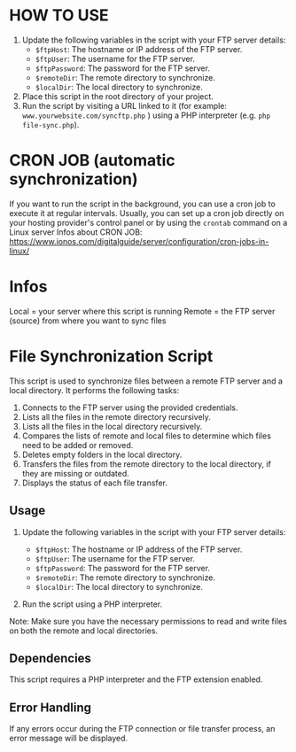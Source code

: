 

# HOW TO USE
1. Update the following variables in the script with your FTP server details:
    - `$ftpHost`: The hostname or IP address of the FTP server.
    - `$ftpUser`: The username for the FTP server.
    - `$ftpPassword`: The password for the FTP server.
    - `$remoteDir`: The remote directory to synchronize.
    - `$localDir`: The local directory to synchronize.
2. Place this script in the root directory of your project.
3. Run the script by visiting a URL linked to it (for example: `www.yourwebsite.com/syncftp.php` ) using a PHP interpreter (e.g. `php file-sync.php`).


# CRON JOB (automatic synchronization)
If you want to run the script in the background, you can use a cron job to execute it at regular intervals.
Usually, you can set up a cron job directly on your hosting provider's control panel or by using the `crontab` command on a Linux server
Infos about CRON JOB: https://www.ionos.com/digitalguide/server/configuration/cron-jobs-in-linux/

# Infos
Local = your server where this script is running
Remote = the FTP server (source) from where you want to sync files

# File Synchronization Script

This script is used to synchronize files between a remote FTP server and a local directory. It performs the following tasks:

1. Connects to the FTP server using the provided credentials.
2. Lists all the files in the remote directory recursively.
3. Lists all the files in the local directory recursively.
4. Compares the lists of remote and local files to determine which files need to be added or removed.
5. Deletes empty folders in the local directory.
6. Transfers the files from the remote directory to the local directory, if they are missing or outdated.
7. Displays the status of each file transfer.

## Usage

1. Update the following variables in the script with your FTP server details:
    - `$ftpHost`: The hostname or IP address of the FTP server.
    - `$ftpUser`: The username for the FTP server.
    - `$ftpPassword`: The password for the FTP server.
    - `$remoteDir`: The remote directory to synchronize.
    - `$localDir`: The local directory to synchronize.

2. Run the script using a PHP interpreter.

Note: Make sure you have the necessary permissions to read and write files on both the remote and local directories.

## Dependencies

This script requires a PHP interpreter and the FTP extension enabled.

## Error Handling

If any errors occur during the FTP connection or file transfer process, an error message will be displayed.
